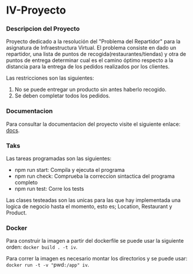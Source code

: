 # IV-Proyecto

### Descripcion del Proyecto
Proyecto dedicado a la resolución del "Problema del Repartidor" para la asignatura de Infraestructura Virtual. El problema consiste en dado un repartidor, una lista de puntos de recogida(restaurantes/tiendas) y otra de puntos de entrega determinar cual es el camino óptimo respecto a la distancia para la entrega de los pedidos realizados por los clientes.

Las restricciones son las siguientes:
1. No se puede entregar un producto sin antes haberlo recogido.
2. Se deben completar todos los pedidos.


### Documentacion
Para consultar la documentacion del proyecto visite el siguiente enlace: [docs](./docs).


### Taks
Las tareas programadas son las siguientes:
 - npm run start: Compila y ejecuta el programa
 - npm run check: Comprueba la correccion sintactica del programa completo
 - npm run test: Corre los tests


Las clases testeadas son las unicas para las que hay implementada una logica de negocio hasta el momento, esto es; Location, Restaurant y Product.

### Docker
Para construir la imagen a partir del dockerfile se puede usar la siguiente orden: `docker build . -t iv`.

Para correr la imagen es necesario montar los directorios y se puede usar: `docker run -t -v "`pwd`:/app" iv`.
